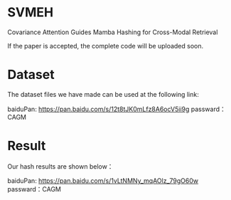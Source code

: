 # SVMEH
Covariance Attention Guides Mamba Hashing for Cross-Modal Retrieval

If the paper is accepted, the complete code will be uploaded soon.

# Dataset

The dataset files we have made can be used at the following link:

baiduPan: https://pan.baidu.com/s/12t8tJK0mLfz8A6ocV5ii9g passward：CAGM

# Result

Our hash results are shown below：

baiduPan: https://pan.baidu.com/s/1vLtNMNy_mqAOlz_79gO60w passward：CAGM
